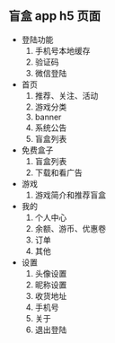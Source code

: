 ## 盲盒 app h5 页面

- 登陆功能
  1. 手机号本地缓存
  2. 验证码
  3. 微信登陆
- 首页
  1. 推荐、关注、活动
  2. 游戏分类
  3. banner
  4. 系统公告
  5. 盲盒列表
- 免费盒子
  1. 盲盒列表
  2. 下载和看广告
- 游戏
  1. 游戏简介和推荐盲盒
- 我的
  1. 个人中心
  2. 余额、游币、优惠卷
  3. 订单
  4. 其他
- 设置
  1. 头像设置
  2. 昵称设置
  3. 收货地址
  4. 手机号
  5. 关于
  6. 退出登陆



